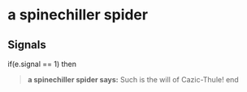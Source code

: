 # a spinechiller spider


## Signals

if(e.signal == 1) then


>**a spinechiller spider says:** Such is the will of Cazic-Thule!
end
